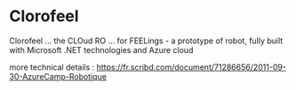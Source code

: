 
# Clorofeel

Clorofeel ... the CLOud RO ... for FEELings - a prototype of robot, fully built with Microsoft .NET technologies and Azure cloud

more technical details : https://fr.scribd.com/document/71286656/2011-09-30-AzureCamp-Robotique
